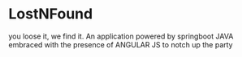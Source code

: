# LostNFound
you loose it, we find it. An application powered by springboot JAVA embraced with the presence of ANGULAR JS to notch up the party
